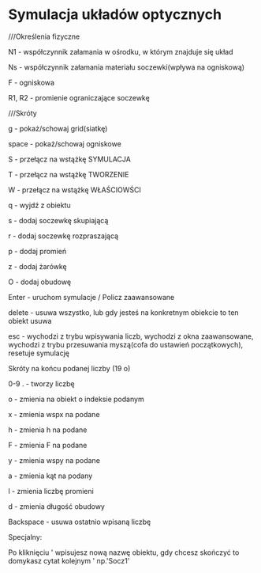 # Symulacja układów optycznych

///Określenia fizyczne

N1 - współczynnik załamania w ośrodku, w którym znajduje się układ

Ns - współczynnik załamania materiału soczewki(wpływa na ogniskową)

F - ogniskowa 

R1, R2 - promienie ograniczające soczewkę

///Skróty

g - pokaż/schowaj grid(siatkę)

space - pokaż/schowaj ogniskowe

S - przełącz na wstążkę SYMULACJA

T - przełącz na wstążkę TWORZENIE

W - przełącz na wstążkę WŁAŚCIOWŚCI

q - wyjdź z obiektu

s - dodaj soczewkę skupiającą

r - dodaj soczewkę rozpraszającą

p - dodaj promień

z - dodaj żarówkę

O - dodaj obudowę

Enter - uruchom symulacje / Policz zaawansowane

delete - usuwa wszystko, lub gdy jesteś na konkretnym obiekcie to ten obiekt usuwa

esc - wychodzi z trybu wpisywania liczb, wychodzi z okna zaawansowane, wychodzi z trybu przesuwania myszą(cofa do ustawień początkowych), resetuje symulację

Skróty na końcu podanej liczby (19 o)

0-9 . - tworzy liczbę

o - zmienia na obiekt o indeksie podanym

x - zmienia wspx na podane

h - zmienia h na podane

F - zmienia F na podane

y - zmienia wspy na podane

a - zmienia kąt na podany

l - zmienia liczbę promieni

d - zmienia długość obudowy

Backspace - usuwa ostatnio wpisaną liczbę

Specjalny:

Po kliknięciu ' wpisujesz nową nazwę obiektu, gdy chcesz skończyć to domykasz cytat kolejnym ' 
                np.'Socz1' 